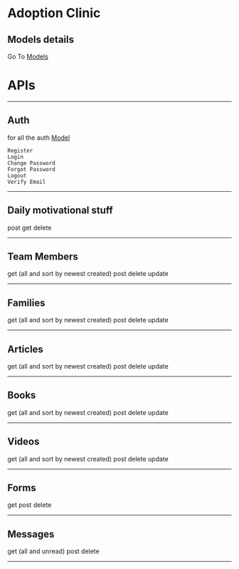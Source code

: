# Adoption Clinic

## Models details
Go To [Models](https://github.com/sarfarazansari/adoption/blob/master/models)

# APIs
---

## Auth
for all the auth [Model](https://github.com/sarfarazansari/adoption/blob/master/models/auth.interface.ts)

```
Register
Login
Change Password
Forgot Password
Logout
Verify Email
```

---------------

## Daily motivational stuff

post
get
delete

------------

## Team Members

get  (all and sort by newest created)
post
delete
update

------------

## Families

get  (all and sort by newest created)
post
delete
update

-------------

## Articles

get  (all and sort by newest created)
post
delete
update

-------------

## Books

get  (all and sort by newest created)
post
delete
update

-------------

## Videos

get  (all and sort by newest created)
post
delete
update

-------------

## Forms

get
post
delete

-------------

## Messages

get  (all and unread)
post
delete

-------------
